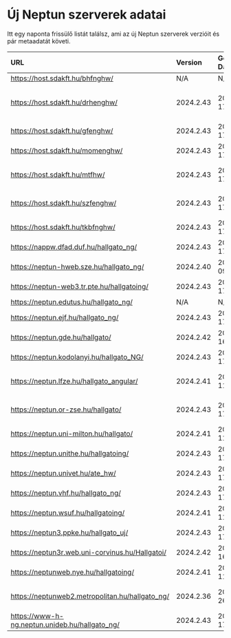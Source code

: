 # Új Neptun szerverek adatai

Itt egy naponta frissülő listát találsz, ami az új Neptun szerverek verzióit és pár metaadatát követi.

| URL                                             | Version   | Generation Date     | Organization Name                         | Captcha Required |
|:----------------------------------------------|:--------|:------------------|:----------------------------------------|:---------------|
| https://host.sdakft.hu/bhfnghw/                 | N/A       | N/A                 | N/A                                       | N/A              |
| https://host.sdakft.hu/drhenghw/                | 2024.2.43 | 2024-10-17T13:41:57 | Debreceni Református Hittudományi Egyetem | 3                |
| https://host.sdakft.hu/gfenghw/                 | 2024.2.43 | 2024-10-17T13:41:57 | Gál Ferenc Egyetem                        | 3                |
| https://host.sdakft.hu/momenghw/                | 2024.2.43 | 2024-10-17T13:41:57 | Moholy-Nagy Művészeti Egyetem             | 3                |
| https://host.sdakft.hu/mtfhw/                   | 2024.2.43 | 2024-10-17T13:41:57 | Magyar Táncművészeti Egyetem              | 3                |
| https://host.sdakft.hu/szfenghw/                | 2024.2.43 | 2024-10-17T13:41:57 | Színház- és Filmművészeti Egyetem         | 3                |
| https://host.sdakft.hu/tkbfnghw/                | 2024.2.43 | 2024-10-17T13:41:57 | A Tan Kapuja Buddhista Főiskola           | 3                |
| https://nappw.dfad.duf.hu/hallgato_ng/          | 2024.2.43 | 2024-10-17T13:41:57 | Dunaújvárosi Egyetem                      | 3                |
| https://neptun-hweb.sze.hu/hallgato_ng/         | 2024.2.40 | 2024-10-09T13:35:15 | Széchenyi István Egyetem                  | 3                |
| https://neptun-web3.tr.pte.hu/hallgatoing/      | 2024.2.43 | 2024-10-17T13:41:57 | Pécsi Tudományegyetem                     | 3                |
| https://neptun.edutus.hu/hallgato_ng/           | N/A       | N/A                 | N/A                                       | N/A              |
| https://neptun.ejf.hu/hallgato_ng/              | 2024.2.43 | 2024-10-17T13:41:57 | Eötvös József Főiskola                    | 3                |
| https://neptun.gde.hu/hallgato/                 | 2024.2.42 | 2024-10-16T13:53:47 | Gábor Dénes Egyetem                       | 3                |
| https://neptun.kodolanyi.hu/hallgato_NG/        | 2024.2.43 | 2024-10-17T13:41:57 | Kodolányi János Egyetem                   | 3                |
| https://neptun.lfze.hu/hallgato_angular/        | 2024.2.41 | 2024-10-11T13:00:28 | Liszt Ferenc Zeneművészeti Egyetem        | 3                |
| https://neptun.or-zse.hu/hallgato/              | 2024.2.43 | 2024-10-17T13:41:57 | Országos Rabbiképző - Zsidó Egyetem       | 3                |
| https://neptun.uni-milton.hu/hallgato/          | 2024.2.41 | 2024-10-11T13:00:28 | Milton Friedman Egyetem                   | 3                |
| https://neptun.unithe.hu/hallgatoing/           | 2024.2.43 | 2024-10-17T13:41:57 | Tokaj-Hegyalja Egyetem                    | 1                |
| https://neptun.univet.hu/ate_hw/                | 2024.2.43 | 2024-10-17T13:41:57 | Állatorvostudományi Egyetem               | 3                |
| https://neptun.vhf.hu/hallgato_ng/              | 2024.2.43 | 2024-10-17T13:41:57 | Veszprémi Érseki Főiskola                 | 3                |
| https://neptun.wsuf.hu/hallgatoing/             | 2024.2.41 | 2024-10-11T13:00:28 | Wekerle Sándor Üzleti Főiskola            | 3                |
| https://neptun3.ppke.hu/hallgato_uj/            | 2024.2.43 | 2024-10-17T13:41:57 | Pázmány Péter Katolikus Egyetem           | 3                |
| https://neptun3r.web.uni-corvinus.hu/Hallgatoi/ | 2024.2.42 | 2024-10-16T13:53:47 | Budapesti Corvinus Egyetem                | 3                |
| https://neptunweb.nye.hu/hallgatoing/           | 2024.2.41 | 2024-10-11T13:00:28 | Nyíregyházi Egyetem                       | 3                |
| https://neptunweb2.metropolitan.hu/hallgato_ng/ | 2024.2.36 | 2024-09-26T14:14:28 | Budapesti Metropolitan Egyetem            | 3                |
| https://www-h-ng.neptun.unideb.hu/hallgato_ng/  | 2024.2.43 | 2024-10-17T13:41:57 | Debreceni Egyetem                         | 3                |